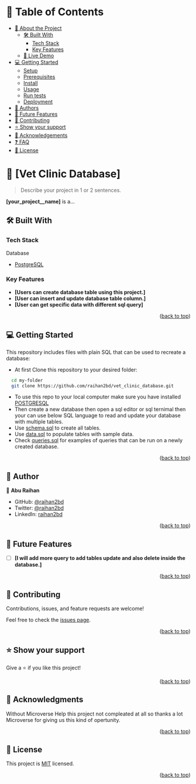 # 📗 Table of Contents

- [📖 About the Project](#about-project)
  - [🛠 Built With](#built-with)
    - [Tech Stack](#tech-stack)
    - [Key Features](#key-features)
  - [🚀 Live Demo](#live-demo)
- [💻 Getting Started](#getting-started)
  - [Setup](#setup)
  - [Prerequisites](#prerequisites)
  - [Install](#install)
  - [Usage](#usage)
  - [Run tests](#run-tests)
  - [Deployment](#triangular_flag_on_post-deployment)
- [👥 Authors](#authors)
- [🔭 Future Features](#future-features)
- [🤝 Contributing](#contributing)
- [⭐️ Show your support](#support)
- [🙏 Acknowledgements](#acknowledgements)
- [❓ FAQ](#faq)
- [📝 License](#license)


# 📖 [Vet Clinic Database] <a name="about-project"></a>

> Describe your project in 1 or 2 sentences.

**[your_project__name]** is a...

## 🛠 Built With <a name="built-with"></a>

### Tech Stack <a name="tech-stack"></a>
<summary>Database</summary>
  <ul>
    <li><a href="https://reactjs.org/">PostgreSQL</a></li>
  </ul>


### Key Features <a name="key-features"></a>

- **[Users can create database table using this project.]**
- **[User can insert and update database table column.]**
- **[User can get specific data with different sql query]**

<p align="right">(<a href="#readme-top">back to top</a>)</p>


## 💻 Getting Started <a name="getting-started"></a>

This repository includes files with plain SQL that can be used to recreate a database:
- At first Clone this repository to your desired folder:

```sh
  cd my-folder
  git clone https://github.com/raihan2bd/vet_clinic_database.git
```
- To use this repo to your local computer make sure you have installed [POSTGRESQL](https://www.postgresql.org/)
- Then create a new database then open a sql editor or sql ternimal then your can use below SQL language to read and update your database with multiple tables.
- Use [schema.sql](./schema.sql) to create all tables.
- Use [data.sql](./data.sql) to populate tables with sample data.
- Check [queries.sql](./queries.sql) for examples of queries that can be run on a newly created database.


<p align="right">(<a href="#readme-top">back to top</a>)</p>

## 👥 Author <a name="authors"></a>

👤 **Abu Raihan**

- GitHub: [@raihan2bd](https://github.com/raihan2bd)
- Twitter: [@raihan2bd](https://twitter.com/raihan2bd)
- LinkedIn: [raihan2bd](https://linkedin.com/in/raihan2bd)

<p align="right">(<a href="#readme-top">back to top</a>)</p>

## 🔭 Future Features <a name="future-features"></a>

- [ ] **[I will add more query to add tables update and also delete inside the database.]**

<p align="right">(<a href="#readme-top">back to top</a>)</p>

## 🤝 Contributing <a name="contributing"></a>

Contributions, issues, and feature requests are welcome!

Feel free to check the [issues page](../../issues/).

<p align="right">(<a href="#readme-top">back to top</a>)</p>

## ⭐️ Show your support <a name="support"></a>

Give a ⭐️ if you like this project!

<p align="right">(<a href="#readme-top">back to top</a>)</p>

## 🙏 Acknowledgments <a name="acknowledgements"></a>

Without Microverse Help this project not compleated at all so thanks a lot Microverse for giving us this kind of opertunity.

<p align="right">(<a href="#readme-top">back to top</a>)</p>

## 📝 License <a name="license"></a>

This project is [MIT](./LICENSE) licensed.

<p align="right">(<a href="#readme-top">back to top</a>)</p>
